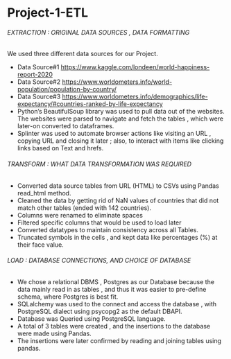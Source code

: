 # Project-1-ETL

###### EXTRACTION : ORIGINAL DATA SOURCES , DATA FORMATTING 

We used three different data sources for our Project.
-	Data Source#1 https://www.kaggle.com/londeen/world-happiness-report-2020
-	Data Source#2 https://www.worldometers.info/world-population/population-by-country/
-	Data Source#3 https://www.worldometers.info/demographics/life-expectancy/#countries-ranked-by-life-expectancy
-	Python’s BeautifulSoup library was used to pull data out of the websites. The websites were parsed to navigate and fetch the tables ,    which were later-on converted to dataframes. 
-	Splinter was used to automate browser actions like visiting an URL , copying URL and closing it later ;  also, to interact  with items like clicking links based on Text and hrefs. 

###### TRANSFORM : WHAT DATA TRANSFORMATION  WAS REQUIRED
- Converted data source tables from URL (HTML) to CSVs using  Pandas read_html method.
- Cleaned the data by getting rid of NaN values of countries that did not match other tables (ended with 142 countries).
-	Columns were renamed to eliminate spaces 
-	Filtered  specific columns that would be used to load later
-	Converted datatypes to maintain consistency across all Tables.
-	Truncated symbols in the cells , and kept data  like percentages (%) at their face value.

###### LOAD : DATABASE CONNECTIONS, AND CHOICE OF DATABASE

- We chose a relational DBMS , Postgres as our Database because the data mainly read in as tables , and thus it was easier to pre-define   schema, where Postgres is best fit.
- SQLalchemy was used to the connect and access the database , with PostgreSQL dialect using psycopg2 as the default DBAPI.
- Database was Queried using PostgreSQL  language.
- A total of 3 tables were created , and the insertions to the database were made using Pandas.
- The insertions were later confirmed by reading and joining tables using pandas. 
